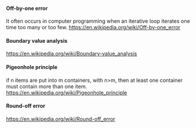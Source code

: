 #### Off-by-one error
It often occurs in computer programming when an iterative loop iterates one time too many or too few.
https://en.wikipedia.org/wiki/Off-by-one_error
#### Boundary value analysis
https://en.wikipedia.org/wiki/Boundary-value_analysis
#### Pigeonhole principle
if n items are put into m containers, with n>m, then at least one container must contain more than one item.
https://en.wikipedia.org/wiki/Pigeonhole_principle
#### Round-off error
https://en.wikipedia.org/wiki/Round-off_error

